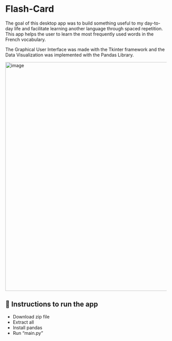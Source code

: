 # Flash-Card
The goal of this desktop app was to build something useful to my day-to-day life and facilitate learning another language through spaced repetition. This app helps the user to learn the most frequently used words in the French vocabulary.

The Graphical User Interface was made with the Tkinter framework and the Data Visualization was implemented with the Pandas Library.

<img width="891" height="714" alt="image" src="https://github.com/user-attachments/assets/22b45d93-3501-4204-bb69-eb01301691eb" />

## 🚀 Instructions to run the app
-	Download zip file
-	Extract all
-	Install pandas 
-	Run “main.py”

